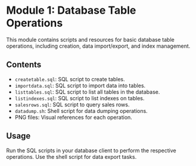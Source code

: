 # Module 1: Database Table Operations

This module contains scripts and resources for basic database table operations, including creation, data import/export, and index management.

## Contents
- `createtable.sql`: SQL script to create tables.
- `importdata.sql`: SQL script to import data into tables.
- `listtables.sql`: SQL script to list all tables in the database.
- `listindexes.sql`: SQL script to list indexes on tables.
- `salesrows.sql`: SQL script to query sales rows.
- `datadump.sh`: Shell script for data dumping operations.
- PNG files: Visual references for each operation.

## Usage
Run the SQL scripts in your database client to perform the respective operations. Use the shell script for data export tasks.
